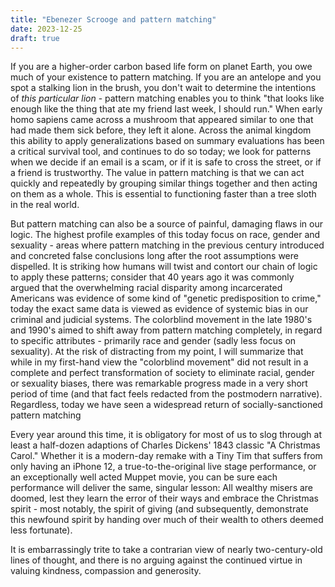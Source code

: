 ```yaml
---
title: "Ebenezer Scrooge and pattern matching"
date: 2023-12-25
draft: true
---
```

If you are a higher-order carbon based life form on planet Earth, you owe much of your existence to pattern matching. If you are an antelope and you spot a stalking lion in the brush, you don't wait to determine the intentions of _this particular lion_ - pattern matching enables you to think "that looks like enough like the thing that ate my friend last week, I should run." When early homo sapiens came across a mushroom that appeared similar to one that had made them sick before, they left it alone. Across the animal kingdom this ability to apply generalizations based on summary evaluations has been a critical survival tool, and continues to do so today; we look for patterns when we decide if an email is a scam, or if it is safe to cross the street, or if a friend is trustworthy. The value in pattern matching is that we can act quickly and repeatedly by grouping similar things together and then acting on them as a whole. This is essential to functioning faster than a tree sloth in the real world.

But pattern matching can also be a source of painful, damaging flaws in our logic. The highest profile examples of this today focus on race, gender and sexuality - areas where pattern matching in the previous century introduced and concreted false conclusions long after the root assumptions were dispelled. It is striking how humans will twist and contort our chain of logic to apply these patterns; consider that 40 years ago it was commonly argued that the overwhelming racial disparity among incarcerated Americans was evidence of some kind of "genetic predisposition to crime," today the exact same data is viewed as evidence of systemic bias in our criminal and judicial systems. 
The colorblind movement in the late 1980's and 1990's aimed to shift away from pattern matching completely, in regard to specific attributes - primarily race and gender (sadly less focus on sexuality). At the risk of distracting from my point, I will summarize that while in my first-hand view the "colorblind movement" did not result in a complete and perfect transformation of society to eliminate racial, gender or sexuality biases, there was remarkable progress made in a very short period of time (and that fact feels redacted from the postmodern narrative). 
Regardless, today we have seen a widespread return of socially-sanctioned pattern matching 

Every year around this time, it is obligatory for most of us to slog through at least a half-dozen adaptions of Charles Dickens' 1843 classic "A Christmas Carol." Whether it is a modern-day remake with a Tiny Tim that suffers from only having an iPhone 12, a true-to-the-original live stage performance, or an exceptionally well acted Muppet movie, you can be sure each performance will deliver the same, singular lesson: All wealthy misers are doomed, lest they learn the error of their ways and embrace the Christmas spirit - most notably, the spirit of giving (and subsequently, demonstrate this newfound spirit by handing over much of their wealth to others deemed less fortunate). 

It is embarrassingly trite to take a contrarian view of nearly two-century-old lines of thought, and there is no arguing against the continued virtue in valuing kindness, compassion and generosity.  


<!--stackedit_data:
eyJoaXN0b3J5IjpbLTExMzI4NzY3MDAsLTYzMTY4Njg4NCwtMT
AzNTY0NTQ3MSwtMjg5MDU3MzI4LC01NDc2OTc4OTVdfQ==
-->